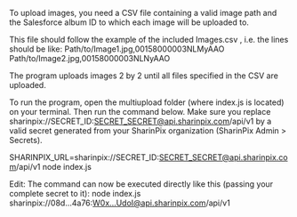 To upload images, you need a CSV file containing a valid image path and the Salesforce album ID
  to which each image will be uploaded to.

This file should follow the example of the included Images.csv , i.e. the lines should be like:
Path/to/Image1.jpg,00158000003NLMyAAO
Path/to/Image2.jpg,00158000003NLNyAAO

The program uploads images 2 by 2 until all files specified in the CSV are uploaded.

To run the program, open the multiupload folder (where index.js is located) on your terminal.
Then run the command below.
Make sure you replace sharinpix://SECRET_ID:SECRET_SECRET@api.sharinpix.com/api/v1
  by a valid secret generated from your SharinPix organization (SharinPix Admin > Secrets).

SHARINPIX_URL=sharinpix://SECRET_ID:SECRET_SECRET@api.sharinpix.com/api/v1 node index.js

Edit:
The command can now be executed directly like this (passing your complete secret to it):
node index.js sharinpix://08d...4a76:W0x...UdoI@api.sharinpix.com/api/v1